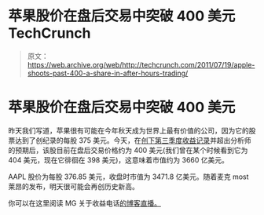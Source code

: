 # 苹果股价在盘后交易中突破 400 美元 TechCrunch

> 原文：<https://web.archive.org/web/http://techcrunch.com/2011/07/19/apple-shoots-past-400-a-share-in-after-hours-trading/>

# 苹果股价在盘后交易中突破 400 美元

昨天我们写道，苹果很有可能在今年秋天成为世界上最有价值的公司，因为它的股票达到了创纪录的每股 375 美元。今天，在[创下第三季度收益记录](https://web.archive.org/web/20230203050708/https://techcrunch.com/2011/07/19/apples-big-q3-2011-earnings/)并超出分析师的预期后，该股目前在盘后交易价格约为 400 美元(我们曾在某个时候看到它为 404 美元，现在它徘徊在 398 美元)，这意味着市值约为 3660 亿美元。

AAPL 股价为每股 376.85 美元，收盘时市值为 3471.8 亿美元。随着麦克 most 莱昂的发布，明天很可能会再创历史新高。

你可以在这里阅读 MG 关于收益电话[的博客直播。](https://web.archive.org/web/20230203050708/https://techcrunch.com/2011/07/19/apples-big-q3-2011-earnings/)